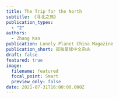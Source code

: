```yaml
---
title: The Trip for the North
subtitle: 《寻北之旅》
publication_types:
  - "2"
authors:
  - Zhang Kan
publication: Lonely Planet China Magazine
publication_short: 孤独星球中文杂志
draft: false
featured: true
image:
  filename: featured
  focal_point: Smart
  preview_only: false
date: 2021-07-31T16:00:00.000Z
---
```

